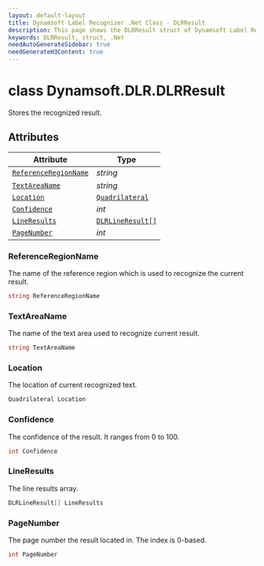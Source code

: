 ```yaml
---
layout: default-layout
title: Dynamsoft Label Recognizer .Net Class - DLRResult
description: This page shows the DLRResult struct of Dynamsoft Label Recognizer for .Net Language.
keywords: DLRResult, struct, .Net
needAutoGenerateSidebar: true
needGenerateH3Content: true
---
```



# class Dynamsoft.DLR.DLRResult
Stores the recognized result.

  

## Attributes
  
| Attribute | Type |
|---------- | ---- |
| [`ReferenceRegionName`](#referenceregionname) | *string* |
| [`TextAreaName`](#textareaname) | *string* |
| [`Location`](#location) | [`Quadrilateral`](quadrilateral.md) |
| [`Confidence`](#confidence) | *int* |
| [`LineResults`](#lineresults) | [`DLRLineResult[]`](dlr-line-result.md) |
| [`PageNumber`](#pagenumber) | *int* |


### ReferenceRegionName
The name of the reference region which is used to recognize the current result.
```csharp
string ReferenceRegionName
```

### TextAreaName
The name of the text area used to recognize current result.
```csharp
string TextAreaName
```

### Location
The location of current recognized text.
```csharp
Quadrilateral Location
```


### Confidence
The confidence of the result. It ranges from 0 to 100.
```csharp
int Confidence
```


### LineResults
The line results array.
```csharp
DLRLineResult[] LineResults
```

### PageNumber
The page number the result located in. The index is 0-based.
```csharp
int PageNumber
```
